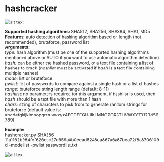 # hashcracker
![alt text](https://raw.githubusercontent.com/Bot3939/hashcracker/master/imgs/usage2.png) <br>

<b>Supported hashing algorithms:</b> SHA512, SHA256, SHA384, SHA1, MD5 <br>
<b>Features:</b> auto detection of hashing algorithm based on length (not recommended), bruteforce, password list <br>
<b>Arguments:</b> <br>
_type:_ hash algorithm (must be one of the supported hashing algorithms mentioned above or AUTO if you want to use automatic algorithm detection) <br>
_hash:_ can be either the hashed password, or a text file containing a list of hashes to crack (_hashlist_ must be activated if _hash_ is a text file containing multiple hashes) <br>
_mode:_ list or bruteforce<br>
_pwlist:_ list of passwords to compare against a single hash or a list of hashes <br>
_range:_ bruteforce string length range (default: 8-11)<br>
_hashlist:_ no parameters required for this argument, if hashlist is used, then _hash_ should be a text file with more than 1 hash <br>
_chars:_ string of characters to pick from to generate random strings for bruteforce (default value is: 
abcdefghijklmnopqrstuvwxyzABCDEFGHJIKLMNOPQRSTUVWXYZ0123456789)<br>


<b>Example:</b> <br>
hashcracker.py SHA256 11a1162b984fef626ecc27c659a8b0eead5248ca867a6a87bea72f8a8706109d -mode list -pwlist passwordlist.txt<br>

![alt text](https://raw.githubusercontent.com/Bot3939/hashcracker/master/imgs/example2.png) <br>

